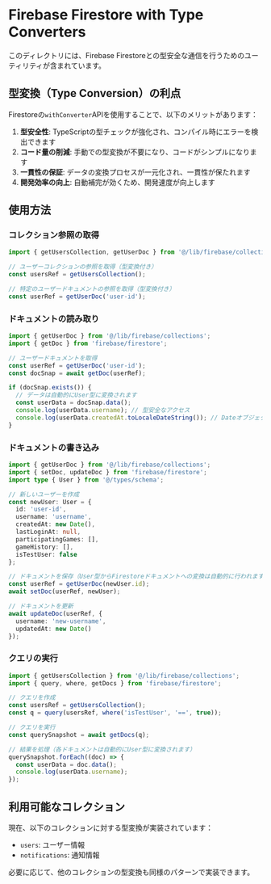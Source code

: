 # Firebase Firestore with Type Converters

このディレクトリには、Firebase Firestoreとの型安全な通信を行うためのユーティリティが含まれています。

## 型変換（Type Conversion）の利点

Firestoreの`withConverter`APIを使用することで、以下のメリットがあります：

1. **型安全性**: TypeScriptの型チェックが強化され、コンパイル時にエラーを検出できます
2. **コード量の削減**: 手動での型変換が不要になり、コードがシンプルになります
3. **一貫性の保証**: データの変換プロセスが一元化され、一貫性が保たれます
4. **開発効率の向上**: 自動補完が効くため、開発速度が向上します

## 使用方法

### コレクション参照の取得

```typescript
import { getUsersCollection, getUserDoc } from '@/lib/firebase/collections';

// ユーザーコレクションの参照を取得（型変換付き）
const usersRef = getUsersCollection();

// 特定のユーザードキュメントの参照を取得（型変換付き）
const userRef = getUserDoc('user-id');
```

### ドキュメントの読み取り

```typescript
import { getUserDoc } from '@/lib/firebase/collections';
import { getDoc } from 'firebase/firestore';

// ユーザードキュメントを取得
const userRef = getUserDoc('user-id');
const docSnap = await getDoc(userRef);

if (docSnap.exists()) {
  // データは自動的にUser型に変換されます
  const userData = docSnap.data();
  console.log(userData.username); // 型安全なアクセス
  console.log(userData.createdAt.toLocaleDateString()); // Dateオブジェクトとして使用可能
}
```

### ドキュメントの書き込み

```typescript
import { getUserDoc } from '@/lib/firebase/collections';
import { setDoc, updateDoc } from 'firebase/firestore';
import type { User } from '@/types/schema';

// 新しいユーザーを作成
const newUser: User = {
  id: 'user-id',
  username: 'username',
  createdAt: new Date(),
  lastLoginAt: null,
  participatingGames: [],
  gameHistory: [],
  isTestUser: false
};

// ドキュメントを保存（User型からFirestoreドキュメントへの変換は自動的に行われます）
const userRef = getUserDoc(newUser.id);
await setDoc(userRef, newUser);

// ドキュメントを更新
await updateDoc(userRef, {
  username: 'new-username',
  updatedAt: new Date()
});
```

### クエリの実行

```typescript
import { getUsersCollection } from '@/lib/firebase/collections';
import { query, where, getDocs } from 'firebase/firestore';

// クエリを作成
const usersRef = getUsersCollection();
const q = query(usersRef, where('isTestUser', '==', true));

// クエリを実行
const querySnapshot = await getDocs(q);

// 結果を処理（各ドキュメントは自動的にUser型に変換されます）
querySnapshot.forEach((doc) => {
  const userData = doc.data();
  console.log(userData.username);
});
```

## 利用可能なコレクション

現在、以下のコレクションに対する型変換が実装されています：

- `users`: ユーザー情報
- `notifications`: 通知情報

必要に応じて、他のコレクションの型変換も同様のパターンで実装できます。
